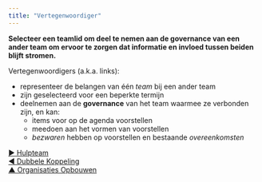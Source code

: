 ```yaml
---
title: "Vertegenwoordiger"
---
```



<strong>Selecteer een teamlid om deel te nemen aan de governance van een ander team om ervoor te zorgen dat informatie en invloed tussen beiden blijft stromen.</strong>

Vertegenwoordigers (a.k.a. links):

- representeer de belangen van één <dfn data-info="Team: Een groep mensen die samenwerken naar een gedeelde bestuurder (of objectief). Meestal maakt een team deel uit van een organisatie, of wordt het gevormd als een samenwerking van verschillende organisaties.">team</dfn> bij een ander team
- zijn geselecteerd voor een beperkte termijn
- deelnemen aan de **governance** van het team waarmee ze verbonden zijn, en kan: 
    - items voor op de agenda voorstellen
    - meedoen aan het vormen van voorstellen
    - <dfn data-info="Bezwaar: Een argument dat verduidelijkt hoe een (voorgestelde) overeenkomst of actie onbedoelde consequenties heeft die je liever wil vermijden of dat er nog aanzienlijke verbeteringen mogelijk zijn en er schade zit in het missen van waarde die voortkomt uit de verbetering.">bezwaren</dfn> hebben op voorstellen en bestaande <dfn data-info="Overeenkomst: Een overeengekomen richtlijn, proces, beleid of protocol dat is ontworpen om de stroom van waarde zo goed mogelijk te geleiden.">overeenkomsten</dfn>

[&#9654; Hulpteam](helping-team.html)<br/>[&#9664; Dubbele Koppeling](double-linking.html)<br/>[&#9650; Organisaties Opbouwen](building-organizations.html)

